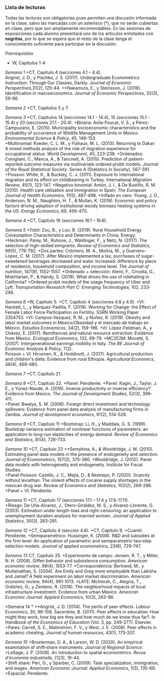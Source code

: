 ### Lista de lecturas

Todas las lecturas son obligatorias pues permiten una discusión informada en la clase, salvo las marcadas con un asterisco (*), que no serán cubiertas en clase, pero que son ampliamente recomendables. En las sesiones de exposiciones cada alumno presentará uno de los artículos enlistados con __negritas__, por lo que se espera que el resto de la clase tenga el conocimiento suficiente para participar en la discusión.

*Prerrequisitos*
+ W, Capítulos 1-4

*Semana 1*
+CT, Capítulo 4 (secciones 4.1 – 4.4).  
Angrist, J. D., y Pischke, J. S. (2017). Undergraduate Econometrics Instruction: Through Our Classes, Darkly. *Journal of Economic Perspectives*,31(2), 125-44. 
+*Nakamura, E., y Steinsson, J. (2018). Identification in macroeconomics. _Journal of Economic Perspectives_, 32(3), 59-86.


*Semana 2*
+CT, Capítulos 5 y 7.

*Semana 3*
+CT, Capítulos 14 (secciones 14.1 - 14.4), 15 (secciones 15.1 - 15.4) y 20 (secciones 21.1 - 20.4).
+Binaria: Avila-Foucat, V. S., y Pérez-Campuzano, E. (2015). Municipality socioeconomic characteristics and the probability of occurrence of Wildlife Management Units in Mexico. *Environmental Science & Policy*, 45, 146-153.  
+Multinomial: Kveder, C. L. M., y Flahaux, M. L. (2013). Returning to Dakar: A mixed methods analysis of the role of migration experience for occupational status. *World Development*, 45, 223-238.
+Ordenados: Conigliani, C., Manca, A., & Tancredi, A. (2015). Prediction of patient-reported outcome measures via multivariate ordered probit models. *Journal of the Royal Statistical Society*. Series A (Statistics in Society), 567-591.
+Poisson: White, K., & Buckley, C. J. (2011). Exposure to international migration and its effect on childbearing in Turkey. International *Migration Review*, 45(1), 123-147.
+Negativo binomial: Antón, J. I., & De Bustillo, R. M. (2010). Health care utilisation and immigration in Spain. *The European Journal of Health Economics*, 11(5), 487-498.
+Inflado en cero: Young, J. D., Anderson, N. M., Naughton, H. T., & Mullan, K. (2018). Economic and policy factors driving adoption of institutional woody biomass heating systems in the US. *Energy Economics*, 69, 456-470.

*Semana 4*
+CT, Capítulo 16 (secciones 16.1 – 16.6).

*Semana 5*
+Tobit: Zou, B., y Luo, B. (2019). Rural Household Energy Consumption Characteristics and Determinants in China. Energy.
+Heckman: Parey, M., Ruhose, J., Waldinger, F., y Netz, N. (2017). The selection of high-skilled emigrants. *Review of Economics and Statistics*, 99(5), 776-792. 
+Dos partes: Colchero, M. A., Molina, M., y Guerrero-López, C. M. (2017). After Mexico implemented a tax, purchases of sugar-sweetened beverages decreased and water increased: difference by place of residence, household composition, and income level. *The Journal of nutrition*, 147(8), 1552-1557.
+Ordenado + selección: Alemi, F., Circella, G., Mokhtarian, P., & Handy, S. (2019). What drives the use of ridehailing in California?
+Ordered probit models of the usage frequency of Uber and Lyft. *Transportation Research Part C: Emerging Technologies*, 102, 233-248.

*Semana 6*
+W, Capítulo 5.
+CT, Capítulo 4 (secciones 4.8 y 4.9).
+VI: Hackett, L., y Marquez-Padilla, F. (2019). Working for Change: the Effect of Female Labor Force Participation on Fertility. SSRN Working Paper 3354753.
+VI: Campos-Vazquez, R. M., y Nuñez, R. (2019). Obesity and labor market outcomes in Mexico/Obesidad y el mercado de trabajo en México. *Estudios Económicos*, 34(2), 159-196.
+VI: López-Feldman, A., y Chávez, E. (2017). Remittances and natural resource extraction: Evidence from Mexico. *Ecological Economics*, 132, 69-79.
+MC2E2M: Mocetti, S. (2007). Intergenerational earnings mobility in Italy. *The BE Journal of Economic Analysis & Policy*, 7(2).  
Poisson + VI: Hirvonen, K., & Hoddinott, J. (2017). Agricultural production and children's diets: Evidence from rural Ethiopia. *Agricultural Economics*, 48(4), 469-480.

*Semana 7*
+CT, Capítulo 21.

*Semana 8*
+CT, Capítulo 22.
+Panel: Pendiente.
+Panel: Kagin, J., Taylor, J. E., y Yúnez-Naude, A. (2016). Inverse productivity or inverse efficiency? Evidence from Mexico. *The Journal of Development Studies*, 52(3), 396-411.  
+Panel: Bwalya, S. M. (2006). Foreign direct investment and technology spillovers: Evidence from panel data analysis of manufacturing firms in Zambia. *Journal of development economics*, 81(2), 514-526.

*Semana 9*
+CT, Capítulo 11
+Bootstrap: Li, H., y Maddala, G. S. (1999). Bootstrap variance estimation of nonlinear functions of parameters: an application to long-run elasticities of energy demand. *Review of Economics and Statistics*, 81(4), 728-733.

*Semana 10*
+CT, Capítulo 23
+*Semykina, A., & Wooldridge, J. M. (2010). Estimating panel data models in the presence of endogeneity and selection. _Journal of Econometrics_, 157(2), 375-380.
+Wooldridge, J. (2012). Panel data models with heterogeneity and endogeneity. Institute for Fiscal Studies.  
+Panel Poisson: Castillo, J. C., Mejía, D., & Restrepo, P. (2020). Scarcity without leviathan: The violent effects of cocaine supply shortages in the mexican drug war. *Review of Economics and Statistics*, 102(2), 269-286.
+Panel + VI: Pendiente.

*Semana 11*
+CT, Capítulo 17 (secciones 17.1 – 17.4 y 17.6-17.11).  
+Riesgo: De Uña-Alvarez, J., Otero-Giráldez, M. S., y Alvarez-Llorente, G. (2003). Estimation under length-bias and right-censoring: an application to unemployment duration analysis for married women. *Journal of Applied Statistics*, 30(3), 283-291.

*Semana 12*
+CT, Capítulo 4 (sección 4.6).
+CT, Capítulo 9.
+Cuantil: Pendiente.
+Semiparamétrico: Hussinger, K. (2008). R&D and subsidies at the firm level: An application of parametric and semiparametric two‐step selection models. *Journal of applied econometric*s, 23(6), 729-747.

*Semana 13*
CT, Capítulo 25.
+Experimento de campo: Jensen, R. T., y Miller, N. H. (2008). Giffen behavior and subsistence consumption. *American economic review*, 98(4), 1553-77.
+Correspondencia: Bertrand, M., y Mullainathan, S. (2004). Are Emily and Greg more employable than Lakisha and Jamal? A field experiment on labor market discrimination. *American economic review*, 94(4), 991-1013. 
+LATE: McIntosh, C., Alegría, T., Ordóñez, G., y Zenteno, R. (2018). The neighborhood impacts of local infrastructure investment: Evidence from urban Mexico. *American Economic Journal: Applied Economics*, 10(3), 263-86.

*Semana 14 *
+*Angrist, J. D. (2014). The perils of peer effects. _Labour Economics_, 30, 98-108.
Sacerdote, B. (2011). Peer effects in education: How might they work, how big are they and how much do we know thus far?. In *Handbook of the Economics of Education* (Vol. 3, pp. 249-277). Elsevier.
+Pares: Carrell, S. E., Malmstrom, F. V., y West, J. E. (2008). Peer effects in academic cheating. *Journal of human resources*, 43(1), 173-207.

*Semana 15*
+Broxterman, D. A., & Larson, W. D. (2020). An empirical examination of shift‐share instruments. *Journal of Regional Science*.
+LeSage, J. P. (2008). An introduction to spatial econometrics. *Revue d'économie industrielle*, (123), 19-44.  
+Shift share: Peri, G., y Sparber, C. (2009). Task specialization, immigration, and wages. A*merican Economic Journal: Applied Economics*, 1(3), 135-69.
+Espacial: Pendiente.
